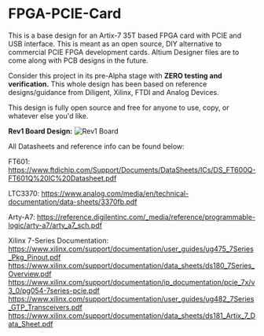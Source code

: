 # FPGA-PCIE-Card
This is a base design for an Artix-7 35T based FPGA card with PCIE and USB interface. This is meant as an open source, DIY alternative to commercial PCIE FPGA development cards.
Altium Designer files are to come along with PCB designs in the future. 

Consider this project in its pre-Alpha stage with **ZERO testing and verification.** 
This whole design has been based on reference designs/guidance from Diligent, Xilinx, FTDI and Analog Devices.

This design is fully open source and free for anyone to use, copy, or whatever else you'd like. 

**Rev1 Board Design:**
![Rev1 Board](https://i.imgur.com/FqZEPLo.png)

All Datasheets and reference info can be found below: 

FT601:
https://www.ftdichip.com/Support/Documents/DataSheets/ICs/DS_FT600Q-FT601Q%20IC%20Datasheet.pdf

LTC3370:
https://www.analog.com/media/en/technical-documentation/data-sheets/3370fb.pdf

Arty-A7:
https://reference.digilentinc.com/_media/reference/programmable-logic/arty-a7/arty_a7_sch.pdf

Xilinx 7-Series Documentation:
https://www.xilinx.com/support/documentation/user_guides/ug475_7Series_Pkg_Pinout.pdf
https://www.xilinx.com/support/documentation/data_sheets/ds180_7Series_Overview.pdf
https://www.xilinx.com/support/documentation/ip_documentation/pcie_7x/v3_0/pg054-7series-pcie.pdf
https://www.xilinx.com/support/documentation/user_guides/ug482_7Series_GTP_Transceivers.pdf
https://www.xilinx.com/support/documentation/data_sheets/ds181_Artix_7_Data_Sheet.pdf
